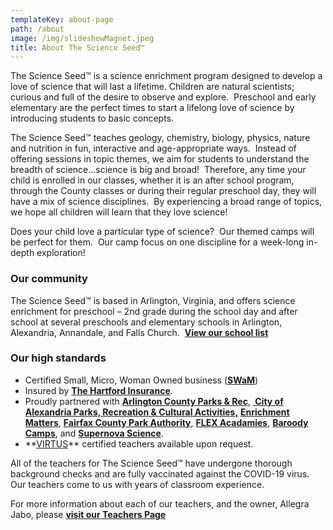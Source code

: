 ```yaml
---
templateKey: about-page
path: /about
image: /img/slideshowMagnet.jpeg
title: About The Science Seed™
---
```

The Science Seed™ is a science enrichment program designed to develop a love of science that will last a lifetime. Children are natural scientists; curious and full of the desire to observe and explore.  Preschool and early elementary are the perfect times to start a lifelong love of science by introducing students to basic concepts.

The Science Seed™ teaches geology, chemistry, biology, physics, nature and nutrition in fun, interactive and age-appropriate ways.  Instead of offering sessions in topic themes, we aim for students to understand the breadth of science…science is big and broad!  Therefore, any time your child is enrolled in our classes, whether it is an after school program, through the County classes or during their regular preschool day, they will have a mix of science disciplines.  By experiencing a broad range of topics, we hope all children will learn that they love science!

Does your child love a particular type of science?  Our themed camps will be perfect for them.  Our camp focus on one discipline for a week-long in-depth exploration!

### Our community

The Science Seed™ is based in Arlington, Virginia, and offers science enrichment for preschool – 2nd grade during the school day and after school at several preschools and elementary schools in Arlington, Alexandria, Annandale, and Falls Church.  **[View our school list](/programs-rates "Take A Class")**

### Our high standards

* Certified Small, Micro, Woman Owned business (**[SWaM](https://www.sbsd.virginia.gov/certification-division/swam/)**)
* Insured by **[The Hartford Insurance](https://www.thehartford.com/)**.
* Proudly partnered with **[Arlington County Parks & Rec](https://parks.arlingtonva.us/)**, **[ City of Alexandria Parks, Recreation & Cultural Activities,](https://www.alexandriava.gov/Recreation)** **[Enrichment Matters](https://enrichmentmatters.com/)**, **[Fairfax County Park Authority](https://www.fairfaxcounty.gov/parks/)**, **[FLEX Acadamies](https://flexacademies.com/)**, **[Baroody Camps](https://www.baroodycamps.com/home)**, and **[Supernova Science](https://supernovascience.com/)**.
* **[VIRTUS](https://www.virtusonline.org/virtus/index.cfm?)** certified teachers available upon request.

All of the teachers for The Science Seed™ have undergone thorough background checks and are fully vaccinated against the COVID-19 virus.  Our teachers come to us with years of classroom experience.

For more information about each of our teachers, and the owner, Allegra Jabo, please **[visit our Teachers Page](/products/)**